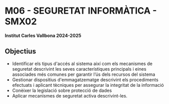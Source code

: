 # M06 - SEGURETAT INFORMÀTICA - SMX02
**Institut Carles Vallbona 2024-2025**

## Objectius
- Identificar els tipus d'accés al sistema així com els mecanismes de seguretat descrivint les
seves característiques principals i eines associades més comunes per garantir l’ús dels recursos
del sistema
- Gestionar dispositius d'emmagatzematge descrivint els procediments efectuats i aplicant
tècniques per assegurar la integritat de la informació
- Conèixer la legislació sobre protecció de dades
- Aplicar mecanismes de seguretat activa descrivint-les.


